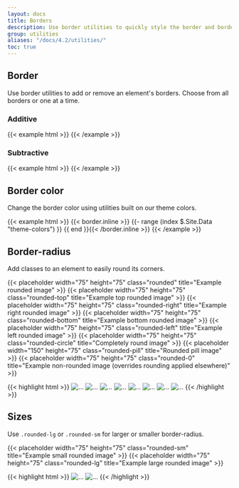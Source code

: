 ```yaml
---
layout: docs
title: Borders
description: Use border utilities to quickly style the border and border-radius of an element. Great for images, buttons, or any other element.
group: utilities
aliases: "/docs/4.2/utilities/"
toc: true
---
```


## Border

Use border utilities to add or remove an element's borders. Choose from all borders or one at a time.

### Additive

<div class="bd-example-border-utils">
{{< example html >}}
<span class="border"></span>
<span class="border-top"></span>
<span class="border-right"></span>
<span class="border-bottom"></span>
<span class="border-left"></span>
{{< /example >}}
</div>

### Subtractive

<div class="bd-example-border-utils bd-example-border-utils-0">
{{< example html >}}
<span class="border-0"></span>
<span class="border-top-0"></span>
<span class="border-right-0"></span>
<span class="border-bottom-0"></span>
<span class="border-left-0"></span>
{{< /example >}}
</div>

## Border color

Change the border color using utilities built on our theme colors.

<div class="bd-example-border-utils">
{{< example html >}}
{{< border.inline >}}
{{- range (index $.Site.Data "theme-colors") }}
<span class="border border-{{ .name }}"></span>{{ end }}{{< /border.inline >}}
<span class="border border-white"></span>
{{< /example >}}
</div>

## Border-radius

Add classes to an element to easily round its corners.

<div class="bd-example bd-example-images">
  {{< placeholder width="75" height="75" class="rounded" title="Example rounded image" >}}
  {{< placeholder width="75" height="75" class="rounded-top" title="Example top rounded image" >}}
  {{< placeholder width="75" height="75" class="rounded-right" title="Example right rounded image" >}}
  {{< placeholder width="75" height="75" class="rounded-bottom" title="Example bottom rounded image" >}}
  {{< placeholder width="75" height="75" class="rounded-left" title="Example left rounded image" >}}
  {{< placeholder width="75" height="75" class="rounded-circle" title="Completely round image" >}}
  {{< placeholder width="150" height="75" class="rounded-pill" title="Rounded pill image" >}}
  {{< placeholder width="75" height="75" class="rounded-0" title="Example non-rounded image (overrides rounding applied elsewhere)" >}}
</div>

{{< highlight html >}}
<img src="..." alt="..." class="rounded">
<img src="..." alt="..." class="rounded-top">
<img src="..." alt="..." class="rounded-right">
<img src="..." alt="..." class="rounded-bottom">
<img src="..." alt="..." class="rounded-left">
<img src="..." alt="..." class="rounded-circle">
<img src="..." alt="..." class="rounded-pill">
<img src="..." alt="..." class="rounded-0">
{{< /highlight >}}

## Sizes

Use `.rounded-lg` or `.rounded-sm` for larger or smaller border-radius.

<div class="bd-example bd-example-images">
  {{< placeholder width="75" height="75" class="rounded-sm" title="Example small rounded image" >}}
  {{< placeholder width="75" height="75" class="rounded-lg" title="Example large rounded image" >}}
</div>

{{< highlight html >}}
<img src="..." alt="..." class="rounded-sm">
<img src="..." alt="..." class="rounded-lg">
{{< /highlight >}}
